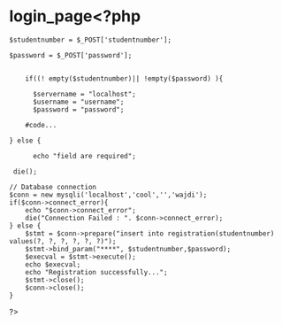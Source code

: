 # login_page<?php
	$studentnumber = $_POST['studentnumber'];
	
	$password = $_POST['password'];

        
        if((! empty($studentnumber)|| !empty($password) ){

          $servername = "localhost";
          $username = "username";
          $password = "password";

		#code...
		
	} else {

          echo "field are required";

     die();

	// Database connection
	$conn = new mysqli('localhost','cool','','wajdi');
	if($conn->connect_error){
		echo "$conn->connect_error";
		die("Connection Failed : ". $conn->connect_error);
	} else {
		$stmt = $conn->prepare("insert into registration(studentnumber) values(?, ?, ?, ?, ?, ?)");
		$stmt->bind_param("****", $studentnumber,$password);
		$execval = $stmt->execute();
		echo $execval;
		echo "Registration successfully...";
		$stmt->close();
		$conn->close();
	}
?>
